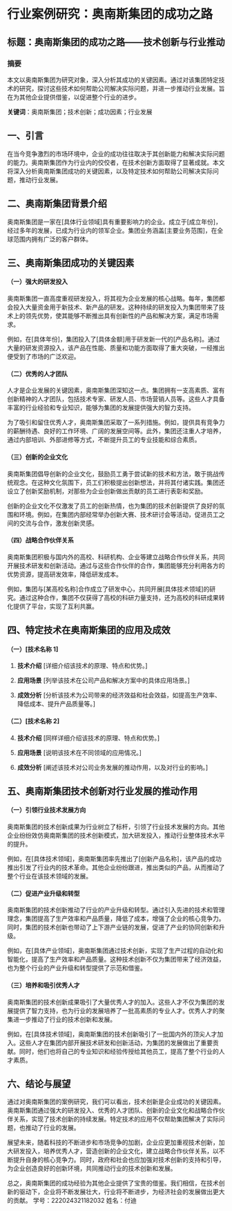 # 行业案例研究：奥南斯集团的成功之路

## 标题：奥南斯集团的成功之路——技术创新与行业推动

### 摘要
本文以奥南斯集团为研究对象，深入分析其成功的关键因素。通过对该集团特定技术的研究，探讨这些技术如何帮助公司解决实际问题，并进一步推动行业发展。旨在为其他企业提供借鉴，以促进整个行业的进步。

**关键词**：奥南斯集团；技术创新；成功因素；行业发展

## 一、引言

在当今竞争激烈的市场环境中，企业的成功往往取决于其创新能力和解决实际问题的能力。奥南斯集团作为行业内的佼佼者，在技术创新方面取得了显著成就。本文将深入分析奥南斯集团成功的关键因素，以及特定技术如何帮助公司解决实际问题，推动行业发展。

## 二、奥南斯集团背景介绍

奥南斯集团是一家在[具体行业领域]具有重要影响力的企业。成立于[成立年份]，经过多年的发展，已成为行业内的领军企业。集团业务涵盖[主要业务范围]，在全球范围内拥有广泛的客户群体。

## 三、奥南斯集团成功的关键因素

#### （一）强大的研发投入
奥南斯集团一直高度重视研发投入，将其视为企业发展的核心战略。每年，集团都会投入大量资金用于新技术、新产品的研发。这种持续的研发投入为集团带来了技术上的领先优势，使其能够不断推出具有创新性的产品和解决方案，满足市场需求。

例如，在[具体年份]，集团投入了[具体金额]用于研发新一代的[产品名称]。通过大量的研发资源投入，该产品在性能、质量和功能方面取得了重大突破，一经推出便受到了市场的广泛欢迎。

#### （二）优秀的人才团队
人才是企业发展的关键因素，奥南斯集团深知这一点。集团拥有一支高素质、富有创新精神的人才团队，包括技术专家、研发人员、市场营销人员等。这些人才具备丰富的行业经验和专业知识，能够为集团的发展提供强大的智力支持。

为了吸引和留住优秀人才，奥南斯集团采取了一系列措施。例如，提供具有竞争力的薪酬待遇、良好的工作环境、广阔的发展空间等。此外，集团还注重人才培养，通过内部培训、外部进修等方式，不断提升员工的专业技能和综合素质。

#### （三）创新的企业文化
奥南斯集团倡导创新的企业文化，鼓励员工勇于尝试新的技术和方法，敢于挑战传统观念。在这种文化氛围下，员工们积极提出创新想法，并将其付诸实践。集团还设立了创新奖励机制，对那些为企业创新做出贡献的员工进行表彰和奖励。

创新的企业文化不仅激发了员工的创新热情，也为集团的技术创新提供了良好的氛围和环境。例如，在集团内部经常举办创新大赛、技术研讨会等活动，促进员工之间的交流与合作，激发创新灵感。

#### （四）战略合作伙伴关系
奥南斯集团积极与国内外的高校、科研机构、企业等建立战略合作伙伴关系，共同开展技术研发和创新活动。通过与这些合作伙伴的合作，集团能够充分利用各方的优势资源，提高研发效率，降低研发成本。

例如，集团与[某高校名称]合作成立了研发中心，共同开展[具体技术领域]的研究。通过这种合作，集团不仅获得了高校的科研力量支持，还为高校的科研成果转化提供了平台，实现了互利共赢。

## 四、特定技术在奥南斯集团的应用及成效

#### （一）[技术名称 1]
1. **技术介绍**
   [详细介绍该技术的原理、特点和优势。]

2. **应用场景**
   [列举该技术在公司产品和解决方案中的具体应用场景。]

3. **成效分析**
   [分析该技术为公司带来的经济效益和社会效益，如提高生产效率、降低成本、提升产品质量等。]

#### （二）[技术名称 2]
4. **技术介绍**
   [同样详细介绍该技术的原理、特点和优势。]

5. **应用场景**
   [说明该技术在不同领域的应用情况。]

6. **成效分析**
   [阐述该技术对公司业务发展的推动作用，以及对行业的影响。]

## 五、奥南斯集团技术创新对行业发展的推动作用

#### （一）引领行业技术发展方向
奥南斯集团的技术创新成果为行业树立了标杆，引领了行业技术发展的方向。其他企业纷纷效仿奥南斯集团的技术创新模式，加大研发投入，推动行业整体技术水平的提升。

例如，在[具体技术领域]，奥南斯集团率先推出了[创新产品名称]，该产品的成功推出引发了行业内的技术革命。其他企业纷纷跟进，推出类似的产品，从而推动了整个行业在该技术领域的发展。

#### （二）促进产业升级和转型
奥南斯集团的技术创新推动了行业的产业升级和转型。通过引入先进的技术和管理理念，集团提高了生产效率和产品质量，降低了成本，增强了企业的核心竞争力。同时，集团的技术创新也带动了上下游产业链的发展，促进了产业的协同创新和升级。

例如，在[具体产业领域]，奥南斯集团通过技术创新，实现了生产过程的自动化和智能化，提高了生产效率和产品质量。这种技术创新不仅为集团带来了经济效益，也为整个行业的产业升级和转型提供了示范和借鉴。

#### （三）培养和吸引优秀人才
奥南斯集团的技术创新成果吸引了大量优秀人才的加入。这些人才不仅为集团的发展提供了智力支持，也为行业的发展培养了一批高素质的专业人才。优秀人才的聚集进一步推动了行业的技术创新和发展。

例如，在[具体技术领域]，奥南斯集团的技术创新吸引了一批国内外的顶尖人才加入。这些人才在集团内部开展技术研发和创新活动，为集团的发展做出了重要贡献。同时，他们也将自己的专业知识和经验传授给其他员工，提高了整个行业的人才素质。

## 六、结论与展望

通过对奥南斯集团的案例研究，我们可以看出，技术创新是企业成功的关键因素。奥南斯集团通过强大的研发投入、优秀的人才团队、创新的企业文化和战略合作伙伴关系，实现了技术创新的持续发展。特定技术的应用不仅帮助集团解决了实际问题，也推动了行业的发展。

展望未来，随着科技的不断进步和市场竞争的加剧，企业应更加重视技术创新，加大研发投入，培养优秀人才，营造创新的企业文化，建立战略合作伙伴关系，以不断提升自身的核心竞争力。同时，政府和社会也应加强对技术创新的支持和引导，为企业创造良好的创新环境，共同推动行业的技术创新和发展。

总之，奥南斯集团的成功经验为其他企业提供了宝贵的借鉴。我们相信，在技术创新的驱动下，企业将不断发展壮大，行业将不断进步，为经济社会的发展做出更大的贡献。
学号：222024321182032
姓名：付迪